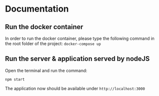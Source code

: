 # Documentation 

## Run the docker container

In order to run the docker container, please type the following command in the root folder of the project:
`docker-compose up`

## Run the server & application served by nodeJS

Open the terminal and run the command:

`npm start`

The application now should be available under `http://localhost:3000`
